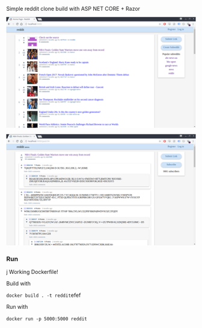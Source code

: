 Simple reddit clone build with ASP NET CORE + Razor

![image](image1.png)

![image](image2.png)

### Run
j
Working Dockerfile!

Build with

`docker build . -t reddit`efef

Run with

`docker run -p 5000:5000 reddit`
